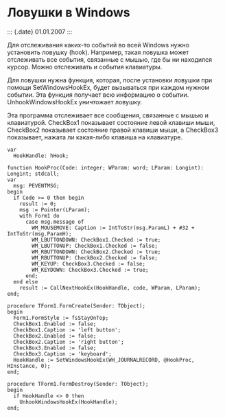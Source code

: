 Ловушки в Windows
=================

::: {.date}
01.01.2007
:::

Для отслеживания каких-то событий во всей Windows нужно установить
ловушку (hook). Например, такая ловушка может отслеживать все события,
связанные с мышью, где бы ни находился курсор. Можно отслеживать и
события клавиатуры.

Для ловушки нужна функция, которая, после установки ловушки при помощи
SetWindowsHookEx, будет вызываться при каждом нужном событии. Эта
функция получает всю информацию о событии. UnhookWindowsHookEx
уничтожает ловушку.

Эта программа отслеживает все сообщения, связанные с мышью и
клавиатурой. CheckBox1 показывает состояние левой клавиши мыши,
CheckBox2 показывает состояние правой клавиши мыши, а CheckBox3
показывает, нажата ли какая-либо клавиша на клавиатуре.

    var
      HookHandle: hHook;
     
    function HookProc(Code: integer; WParam: word; LParam: Longint): Longint; stdcall;
    var
      msg: PEVENTMSG;
    begin
      if Code >= 0 then begin
        result := 0;
        msg := Pointer(LParam);
        with Form1 do
          case msg.message of
            WM_MOUSEMOVE: Caption := IntToStr(msg.ParamL) + #32 + IntToStr(msg.ParamH);
            WM_LBUTTONDOWN: CheckBox1.Checked := true;
            WM_LBUTTONUP: CheckBox1.Checked := false;
            WM_RBUTTONDOWN: CheckBox2.Checked := true;
            WM_RBUTTONUP: CheckBox2.Checked := false;
            WM_KEYUP: CheckBox3.Checked := false;
            WM_KEYDOWN: CheckBox3.Checked := true;
          end;
      end else
        result := CallNextHookEx(HookHandle, code, WParam, LParam);
    end;
     
    procedure TForm1.FormCreate(Sender: TObject);
    begin
      Form1.FormStyle := fsStayOnTop;
      CheckBox1.Enabled := false;
      CheckBox1.Caption := 'left button';
      CheckBox2.Enabled := false;
      CheckBox2.Caption := 'right button';
      CheckBox3.Enabled := false;
      CheckBox3.Caption := 'keyboard';
      HookHandle := SetWindowsHookEx(WH_JOURNALRECORD, @HookProc, HInstance, 0);
    end;
     
    procedure TForm1.FormDestroy(Sender: TObject);
    begin
      if HookHandle <> 0 then
        UnhookWindowsHookEx(HookHandle);
    end;
